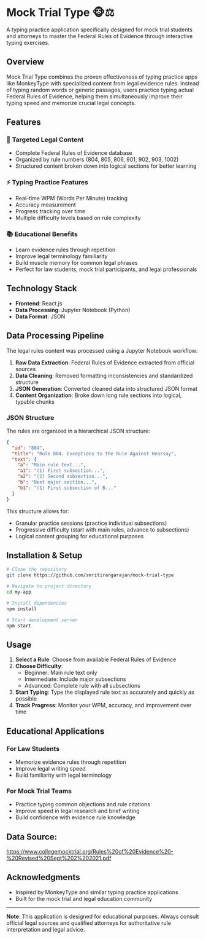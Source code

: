 # Mock Trial Type 🐵⚖️

A typing practice application specifically designed for mock trial students and attorneys to master the Federal Rules of Evidence through interactive typing exercises.

## Overview

Mock Trial Type combines the proven effectiveness of typing practice apps like MonkeyType with specialized content from legal evidence rules. Instead of typing random words or generic passages, users practice typing actual Federal Rules of Evidence, helping them simultaneously improve their typing speed and memorize crucial legal concepts.

## Features

### 🎯 **Targeted Legal Content**
- Complete Federal Rules of Evidence database
- Organized by rule numbers (804, 805, 806, 901, 902, 903, 1002)
- Structured content broken down into logical sections for better learning

### ⚡ **Typing Practice Features**
- Real-time WPM (Words Per Minute) tracking
- Accuracy measurement
- Progress tracking over time
- Multiple difficulty levels based on rule complexity

### 📚 **Educational Benefits**
- Learn evidence rules through repetition
- Improve legal terminology familiarity
- Build muscle memory for common legal phrases
- Perfect for law students, mock trial participants, and legal professionals

## Technology Stack

- **Frontend**: React.js
- **Data Processing**: Jupyter Notebook (Python)
- **Data Format**: JSON


## Data Processing Pipeline

The legal rules content was processed using a Jupyter Notebook workflow:

1. **Raw Data Extraction**: Federal Rules of Evidence extracted from official sources
2. **Data Cleaning**: Removed formatting inconsistencies and standardized structure
3. **JSON Generation**: Converted cleaned data into structured JSON format
4. **Content Organization**: Broke down long rule sections into logical, typable chunks

### JSON Structure

The rules are organized in a hierarchical JSON structure:

```json
{
  "id": "804",
  "title": "Rule 804. Exceptions to the Rule Against Hearsay",
  "text": {
    "a": "Main rule text...",
    "a1": "(1) First subsection...",
    "a2": "(2) Second subsection...",
    "b": "Next major section...",
    "b1": "(1) First subsection of B..."
  }
}
```

This structure allows for:
- Granular practice sessions (practice individual subsections)
- Progressive difficulty (start with main rules, advance to subsections)
- Logical content grouping for educational purposes

## Installation & Setup

```bash
# Clone the repository
git clone https://github.com/smritirangarajan/mock-trial-type

# Navigate to project directory
cd my-app

# Install dependencies
npm install

# Start development server
npm start
```

## Usage

1. **Select a Rule**: Choose from available Federal Rules of Evidence
2. **Choose Difficulty**: 
   - Beginner: Main rule text only
   - Intermediate: Include major subsections
   - Advanced: Complete rule with all subsections
3. **Start Typing**: Type the displayed rule text as accurately and quickly as possible
4. **Track Progress**: Monitor your WPM, accuracy, and improvement over time

## Educational Applications

### For Law Students
- Memorize evidence rules through repetition
- Improve legal writing speed
- Build familiarity with legal terminology

### For Mock Trial Teams
- Practice typing common objections and rule citations
- Improve speed in legal research and brief writing
- Build confidence with evidence rule knowledge

## Data Source:

https://www.collegemocktrial.org/Rules%20of%20Evidence%20-%20Revised%20Sept%202%202021.pdf


## Acknowledgments

- Inspired by MonkeyType and similar typing practice applications
- Built for the mock trial and legal education community
---

**Note**: This application is designed for educational purposes. Always consult official legal sources and qualified attorneys for authoritative rule interpretation and legal advice.
